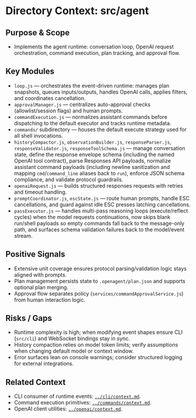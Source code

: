 # Directory Context: src/agent

## Purpose & Scope

- Implements the agent runtime: conversation loop, OpenAI request orchestration, command execution, plan tracking, and approval flow.

## Key Modules

- `loop.js` — orchestrates the event-driven runtime: manages plan snapshots, queues inputs/outputs, handles OpenAI calls, applies filters, and coordinates cancellation.
- `approvalManager.js` — centralizes auto-approval checks (allowlist/session flags) and human prompts.
- `commandExecution.js` — normalizes assistant commands before dispatching to the default executor and tracks runtime metadata.
- `commands/` subdirectory — houses the default execute strategy used for all shell invocations.
- `historyCompactor.js`, `observationBuilder.js`, `responseParser.js`, `responseValidator.js`, `responseToolSchema.js` — manage conversation state, define the response envelope schema (including the named OpenAI tool contract), parse Responses API payloads, normalize assistant command payloads (including newline sanitization and mapping `cmd`/`command_line` aliases back to `run`), enforce JSON schema compliance, and validate protocol guardrails.
- `openaiRequest.js` — builds structured responses requests with retries and timeout handling.
- `promptCoordinator.js`, `escState.js` — route human prompts, handle ESC cancellations, and guard against idle ESC presses latching cancellations.
- `passExecutor.js` — handles multi-pass reasoning loops (execute/reflect cycles) when the model requests continuations, now
  skips blank run/shell payloads so empty commands fall back to the message-only path, and surfaces schema validation failures back to the model/event stream.

## Positive Signals

- Extensive unit coverage ensures protocol parsing/validation logic stays aligned with prompts.
- Plan management persists state to `.openagent/plan.json` and supports optional plan merging.
- Approval flow separates policy (`services/commandApprovalService.js`) from human interaction logic.

## Risks / Gaps

- Runtime complexity is high; when modifying event shapes ensure CLI (`src/cli`) and WebSocket bindings stay in sync.
- History compaction relies on model token limits; verify assumptions when changing default model or context window.
- Error surfaces lean on console warnings; consider structured logging for external integrations.

## Related Context

- CLI consumer of runtime events: [`../cli/context.md`](../cli/context.md).
- Command execution primitives: [`../commands/context.md`](../commands/context.md).
- OpenAI client utilities: [`../openai/context.md`](../openai/context.md).
